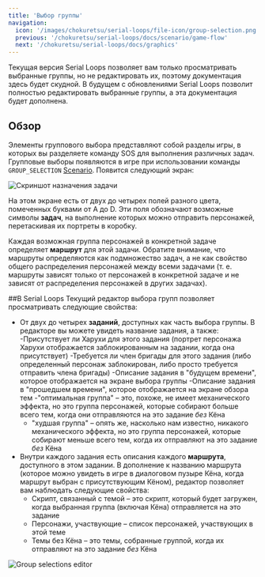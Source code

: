 ```yaml
---
title: 'Выбор группы'
navigation:
  icon: '/images/chokuretsu/serial-loops/file-icon/group-selection.png'
  previous: '/chokuretsu/serial-loops/docs/scenario/game-flow'
  next: '/chokuretsu/serial-loops/docs/graphics'
---
```


Текущая версия Serial Loops позволяет вам только просматривать выбранные группы, но не редактировать их, поэтому документация здесь будет скудной.
В будущем с обновлениями Serial Loops позволит полностью редактировать выбранные группы, а эта документация будет дополнена.

## Обзор
Элементы группового выбора представляют собой разделы игры, в которых вы разделяете команду SOS для выполнения различных задач. Групповые выборы
появляются в игре при использовании команды `GROUP_SELECTION` [Scenario](./game-flow). Появится следующий экран:

![Скриншот назначения задачи](/images/chokuretsu/screenshots/task-assignment.png)

На этом экране есть от двух до четырех полей разного цвета, помеченных буквами от A до D. Эти поля обозначают возможные символы **задач**, на выполнение которых можно отправить персонажей, 
перетаскивая их портреты в коробку.

Каждая возможная группа персонажей в конкретной задаче определяет **маршрут** для этой задачи. Обратите внимание, что маршруты определяются как подмножество задач,
а не как свойство общего распределения персонажей между всеми задачами (т. е. маршруты зависят только от персонажей в конкретной задаче
и не зависят от распределения персонажей в других задачах).

##В Serial Loops
Текущий редактор выбора групп позволяет просматривать следующие свойства:

* От двух до четырех **заданий**, доступных как часть выбора группы. В редакторе вы можете увидеть название задания, а также:
  -Присутствует ли Харухи для этого задания (портрет персонажа Харухи отображается заблокированным на задании, когда она присутствует)
  -Требуется ли член бригады для этого задания (либо определенный персонаж заблокирован, либо просто требуется отправить члена бригады)
  -Описание задания в "будущем времени", которое отображается на экране выбора группы
  -Описание задания в "прошедшем времени", которое отображается на экране обзора тем
    -"оптимальная группа" &ndash; это, похоже, не имеет механического эффекта, но это группа персонажей, которые собирают больше всего тем,
  когда они отправляются на это задание _без_ Кёна
  - "худшая группа" &ndash; опять же, насколько нам известно, никакого механического эффекта, но это группа персонажей, которые собирают меньше всего тем,
    когда их отправляют на это задание _без_ Кёна
* Внутри каждого задания есть описания каждого **маршрута**, доступного в этом задании. В дополнение к названию маршрута (которое можно увидеть в игре в диалоговом 
  пузыре Кёна, когда маршрут выбран с присутствующим Кёном), редактор позволяет вам наблюдать следующие свойства:
  - Скрипт, связанный с темой &ndash; это скрипт, который будет загружен, когда выбранная группа (включая Кёна) отправляется на это задание
  - Персонажи, участвующие &ndash; список персонажей, участвующих в этой теме
  - Темы без Кёна &ndash; это темы, собранные группой, когда их отправляют на это задание _без_ Кёна

![Group selections editor](/images/chokuretsu/serial-loops/group-selections-editor.png)